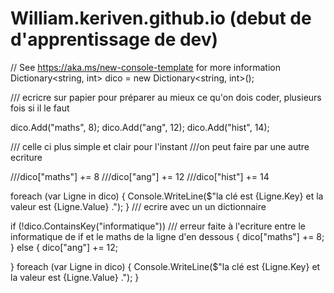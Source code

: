 # William.keriven.github.io (debut de d'apprentissage de dev)
// See https://aka.ms/new-console-template for more information
Dictionary<string, int> dico = new Dictionary<string, int>();


/// ecricre sur papier pour préparer au mieux ce qu'on dois coder, plusieurs fois si il le faut 

dico.Add("maths", 8);
dico.Add("ang", 12);
dico.Add("hist", 14);

/// celle ci plus simple et clair pour l'instant 
///on peut faire par une autre ecriture


///dico["maths"] += 8 
///dico["ang"] += 12
///dico["hist"] += 14

foreach (var Ligne in dico)
{
    Console.WriteLine($"la clé est {Ligne.Key} et la valeur est {Ligne.Value} .");
}
/// ecrire avec un un dictionnaire 

if (!dico.ContainsKey("informatique")) 
    /// erreur faite à l'ecriture entre le informatique de if et le maths de la ligne d'en dessous 
{
    dico["maths"] += 8;
}
else
{
    dico["ang"] += 12;

}
foreach (var Ligne in dico)
{
    Console.WriteLine($"la clé est {Ligne.Key} et la valeur est {Ligne.Value} .");
}
